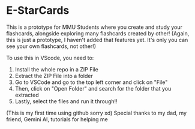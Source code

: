# E-StarCards
This is a prototype for MMU Students where you create and study your flashcards, alongside exploring many flashcards created by other!
(Again, this is just a prototype, I haven't added that features yet. It's only you can see your own flashcards, not other!)

To use this in VScode, you need to:
1. Install the whole repo in a ZIP File
2. Extract the ZIP File into a folder
3. Go to VSCode and go to the top left corner and click on "File"
4. Then, click on "Open Folder" and search for the folder that you extracted
5. Lastly, select the files and run it through!!

(This is my first time using github sorry xd)
Special thanks to my dad, my friend, Gemini AI, tutorials for helping me  
